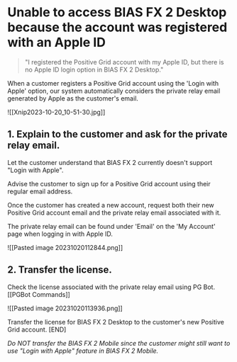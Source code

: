 # Unable to access BIAS FX 2 Desktop because the account was registered with an Apple ID

> "I registered the Positive Grid account with my Apple ID, but there is no Apple ID login option in BIAS FX 2 Desktop."

When a customer registers a Positive Grid account using the 'Login with Apple' option, our system automatically considers the private relay email generated by Apple as the customer's email.

![[Xnip2023-10-20_10-51-30.jpg]]

## 1. Explain to the customer and ask for the private relay email.

Let the customer understand that BIAS FX 2 currently doesn't support "Login with Apple". 

Advise the customer to sign up for a Positive Grid account using their regular email address.

Once the customer has created a new account, request both their new Positive Grid account email and the private relay email associated with it.

The private relay email can be found under 'Email' on the 'My Account' page when logging in with Apple ID.

![[Pasted image 20231020112844.png]]

## 2. Transfer the license.

Check the license associated with the private relay email using PG Bot. 
[[PGBot Commands]]

![[Pasted image 20231020113936.png]]

Transfer the license for BIAS FX 2 Desktop to the customer's new Positive Grid account. [END]

*Do NOT transfer the BIAS FX 2 Mobile since the customer might still want to use "Login with Apple" feature in BIAS FX 2 Mobile.*